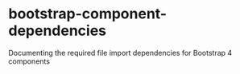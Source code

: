 # bootstrap-component-dependencies
Documenting the required file import dependencies for Bootstrap 4 components
